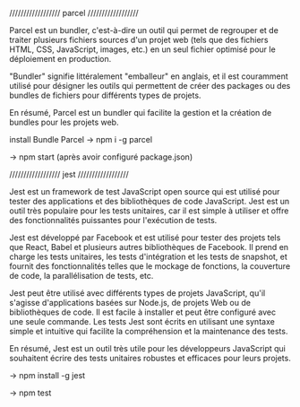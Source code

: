 ////////////////// parcel //////////////////

Parcel est un bundler, c'est-à-dire un outil qui permet de regrouper et de traiter plusieurs fichiers sources d'un projet web (tels que des fichiers HTML, CSS, JavaScript, images, etc.) en un seul fichier optimisé pour le déploiement en production.

"Bundler" signifie littéralement "emballeur" en anglais, et il est couramment utilisé pour désigner les outils qui permettent de créer des packages ou des bundles de fichiers pour différents types de projets.

En résumé, Parcel est un bundler qui facilite la gestion et la création de bundles pour les projets web.

install Bundle Parcel
-> npm i -g parcel

-> npm start (après avoir configuré package.json)



////////////////// jest //////////////////

Jest est un framework de test JavaScript open source qui est utilisé pour tester des applications et des bibliothèques de code JavaScript. Jest est un outil très populaire pour les tests unitaires, car il est simple à utiliser et offre des fonctionnalités puissantes pour l'exécution de tests.

Jest est développé par Facebook et est utilisé pour tester des projets tels que React, Babel et plusieurs autres bibliothèques de Facebook. Il prend en charge les tests unitaires, les tests d'intégration et les tests de snapshot, et fournit des fonctionnalités telles que le mockage de fonctions, la couverture de code, la parallélisation de tests, etc.

Jest peut être utilisé avec différents types de projets JavaScript, qu'il s'agisse d'applications basées sur Node.js, de projets Web ou de bibliothèques de code. Il est facile à installer et peut être configuré avec une seule commande. Les tests Jest sont écrits en utilisant une syntaxe simple et intuitive qui facilite la compréhension et la maintenance des tests.

En résumé, Jest est un outil très utile pour les développeurs JavaScript qui souhaitent écrire des tests unitaires robustes et efficaces pour leurs projets.

-> npm install -g jest

-> npm test
